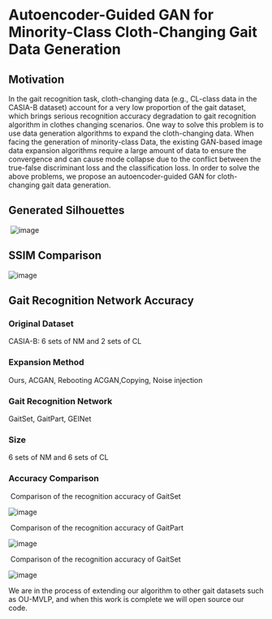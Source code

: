 
# **Autoencoder-Guided GAN for Minority-Class Cloth-Changing Gait Data Generation**

## Motivation

In the gait recognition task, cloth-changing data (e.g., CL-class data in the CASIA-B dataset) account for a very low proportion of the gait dataset, which brings serious recognition accuracy degradation to gait recognition algorithm in clothes changing scenarios. One way to solve this problem is to use data generation algorithms to expand the cloth-changing data. When facing the generation of minority-class Data, the existing GAN-based image data expansion algorithms require a large amount of data to ensure the convergence and can cause mode collapse due to the conflict between the true-false discriminant loss and the classification loss. In order to solve the above problems, we propose an autoencoder-guided GAN for cloth-changing gait data generation.
## Generated Silhouettes

​                               ![image](https://github.com/sspBIT/Autoencoder-Guided-GAN-for-Minority-Class-Cloth-Changing-Gait-Data-Generation/blob/main/%E5%9B%BE%E7%89%871.svg)

## SSIM Comparison

![image](https://github.com/sspBIT/Autoencoder-Guided-GAN-for-Minority-Class-Cloth-Changing-Gait-Data-Generation/blob/main/SSIM.PNG)

## Gait Recognition Network Accuracy

### Original Dataset

CASIA-B: 6 sets of NM and 2 sets of CL

### Expansion Method

Ours, ACGAN, Rebooting ACGAN,Copying, Noise injection

### Gait Recognition Network

GaitSet, GaitPart, GEINet

### Size

6 sets of NM and 6 sets of CL

### Accuracy Comparison

​                                                                                                    Comparison of the recognition accuracy of GaitSet

![image](https://github.com/sspBIT/Autoencoder-Guided-GAN-for-Minority-Class-Cloth-Changing-Gait-Data-Generation/blob/main/%E6%8D%95%E8%8E%B7.PNG)



​                                                                                                     Comparison of the recognition accuracy of GaitPart

![image](https://github.com/sspBIT/Autoencoder-Guided-GAN-for-Minority-Class-Cloth-Changing-Gait-Data-Generation/blob/main/2.PNG)



​                                                                                                     Comparison of the recognition accuracy of GaitSet

![image](https://github.com/sspBIT/Autoencoder-Guided-GAN-for-Minority-Class-Cloth-Changing-Gait-Data-Generation/blob/main/3.PNG)



We are in the process of extending our algorithm to other gait datasets such as OU-MVLP, and when this work is complete we will open source our code.
